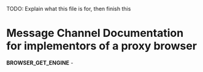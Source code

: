 TODO: Explain what this file is for, then finish this

# Message Channel Documentation for implementors of a proxy browser

**BROWSER_GET_ENGINE** -
